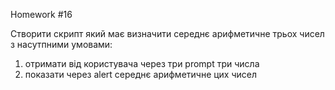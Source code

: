 Homework #16

Створити скрипт який має визначити середнє арифметичне трьох чисел з насутпними умовами:

1. отримати від користувача через три prompt три числа
2. показати через alert середнє арифметичне цих чисел